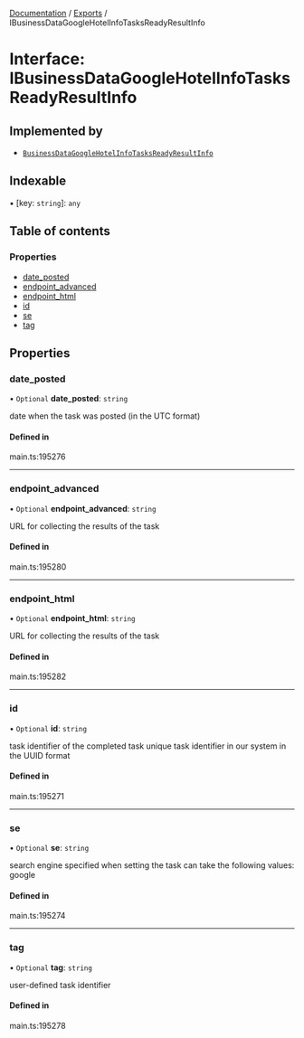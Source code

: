 [Documentation](../README.md) / [Exports](../modules.md) / IBusinessDataGoogleHotelInfoTasksReadyResultInfo

# Interface: IBusinessDataGoogleHotelInfoTasksReadyResultInfo

## Implemented by

- [`BusinessDataGoogleHotelInfoTasksReadyResultInfo`](../classes/BusinessDataGoogleHotelInfoTasksReadyResultInfo.md)

## Indexable

▪ [key: `string`]: `any`

## Table of contents

### Properties

- [date\_posted](IBusinessDataGoogleHotelInfoTasksReadyResultInfo.md#date_posted)
- [endpoint\_advanced](IBusinessDataGoogleHotelInfoTasksReadyResultInfo.md#endpoint_advanced)
- [endpoint\_html](IBusinessDataGoogleHotelInfoTasksReadyResultInfo.md#endpoint_html)
- [id](IBusinessDataGoogleHotelInfoTasksReadyResultInfo.md#id)
- [se](IBusinessDataGoogleHotelInfoTasksReadyResultInfo.md#se)
- [tag](IBusinessDataGoogleHotelInfoTasksReadyResultInfo.md#tag)

## Properties

### date\_posted

• `Optional` **date\_posted**: `string`

date when the task was posted (in the UTC format)

#### Defined in

main.ts:195276

___

### endpoint\_advanced

• `Optional` **endpoint\_advanced**: `string`

URL for collecting the results of the task

#### Defined in

main.ts:195280

___

### endpoint\_html

• `Optional` **endpoint\_html**: `string`

URL for collecting the results of the task

#### Defined in

main.ts:195282

___

### id

• `Optional` **id**: `string`

task identifier of the completed task
unique task identifier in our system in the UUID format

#### Defined in

main.ts:195271

___

### se

• `Optional` **se**: `string`

search engine specified when setting the task
can take the following values: google

#### Defined in

main.ts:195274

___

### tag

• `Optional` **tag**: `string`

user-defined task identifier

#### Defined in

main.ts:195278

